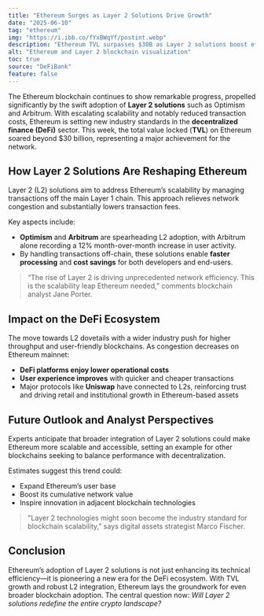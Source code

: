 ```yaml
---
title: "Ethereum Surges as Layer 2 Solutions Drive Growth"
date: "2025-06-10"
tag: "ethereum"
img: "https://i.ibb.co/fYxBWqYf/postint.webp"
description: "Ethereum TVL surpasses $30B as Layer 2 solutions boost efficiency and adoption."
alt: "Ethereum and Layer 2 blockchain visualization"
toc: true
source: "DeFiBank"
feature: false
---
```


The Ethereum blockchain continues to show remarkable progress, propelled significantly by the swift adoption of **Layer 2 solutions** such as Optimism and Arbitrum. With escalating scalability and notably reduced transaction costs, Ethereum is setting new industry standards in the **decentralized finance (DeFi)** sector. This week, the total value locked (**TVL**) on Ethereum soared beyond $30 billion, representing a major achievement for the network.

## How Layer 2 Solutions Are Reshaping Ethereum

Layer 2 (L2) solutions aim to address Ethereum’s scalability by managing transactions off the main Layer 1 chain. This approach relieves network congestion and substantially lowers transaction fees.

Key aspects include:

- **Optimism** and **Arbitrum** are spearheading L2 adoption, with Arbitrum alone recording a 12% month-over-month increase in user activity.
- By handling transactions off-chain, these solutions enable **faster processing** and **cost savings** for both developers and end-users.

> “The rise of Layer 2 is driving unprecedented network efficiency. This is the scalability leap Ethereum needed,” comments blockchain analyst Jane Porter.

## Impact on the DeFi Ecosystem

The move towards L2 dovetails with a wider industry push for higher throughput and user-friendly blockchains. As congestion decreases on Ethereum mainnet:

- **DeFi platforms enjoy lower operational costs**
- **User experience improves** with quicker and cheaper transactions
- Major protocols like **Uniswap** have connected to L2s, reinforcing trust and driving retail and institutional growth in Ethereum-based assets

## Future Outlook and Analyst Perspectives

Experts anticipate that broader integration of Layer 2 solutions could make Ethereum more scalable and accessible, setting an example for other blockchains seeking to balance performance with decentralization.

Estimates suggest this trend could:

- Expand Ethereum’s user base
- Boost its cumulative network value
- Inspire innovation in adjacent blockchain technologies

> "Layer 2 technologies might soon become the industry standard for blockchain scalability," says digital assets strategist Marco Fischer.

## Conclusion

Ethereum’s adoption of Layer 2 solutions is not just enhancing its technical efficiency—it is pioneering a new era for the DeFi ecosystem. With TVL growth and robust L2 integration, Ethereum lays the groundwork for even broader blockchain adoption. The central question now: _Will Layer 2 solutions redefine the entire crypto landscape?_
